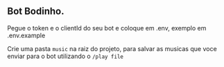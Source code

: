 ## Bot Bodinho.

Pegue o token e o clientId do seu bot e coloque em .env, exemplo em .env.example

Crie uma pasta `music` na raiz do projeto, para salvar as musicas que voce enviar para o bot utilizando o `/play file`
